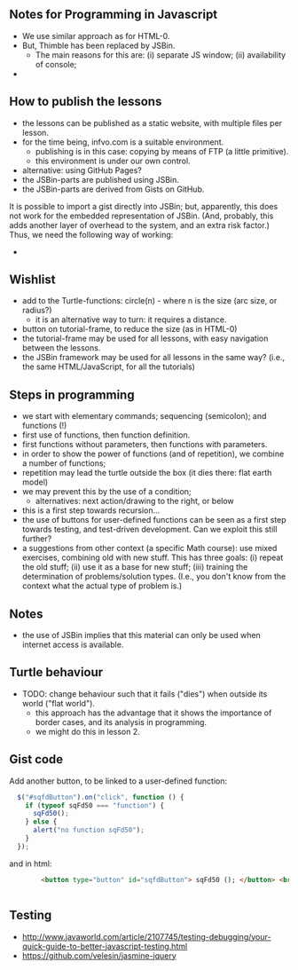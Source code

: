 ## Notes for Programming in Javascript

* We use similar approach as for HTML-0.
* But, Thimble has been replaced by JSBin.
    * The main reasons for this are: (i) separate JS window; (ii) availability of console;
*

## How to publish the lessons

* the lessons can be published as a static website, with multiple files per lesson.
* for the time being, infvo.com is a suitable environment.
    * publishing is in this case: copying by means of FTP (a little primitive).
    * this environment is under our own control.
* alternative: using GitHub Pages?
* the JSBin-parts are published using JSBin.
* the JSBin-parts are derived from Gists on GitHub.

It is possible to import a gist directly into JSBin; but, apparently, this does not work for the embedded representation of JSBin. (And, probably, this adds another layer of overhead to the system, and an extra risk factor.) Thus, we need the following way of working:

* 

## Wishlist

* add to the Turtle-functions: circle(n) - where n is the size (arc size, or radius?)
    * it is an alternative way to turn: it requires a distance.
* button on tutorial-frame, to reduce the size (as in HTML-0)
* the tutorial-frame may be used for all lessons, with easy navigation between the lessons.
* the JSBin framework may be used for all lessons in the same way? (i.e., the same HTML/JavaScript, for all the tutorials)

## Steps in programming

* we start with elementary commands; sequencing (semicolon); and functions (!)
* first use of functions, then function definition.
* first functions without parameters, then functions with parameters.
* in order to show the power of functions (and of repetition), we combine a number of functions;
* repetition may lead the turtle outside the box (it dies there: flat earth model)
* we may prevent this by the use of a condition;
    * alternatives: next action/drawing to the right, or below
* this is a first step towards recursion...
* the use of buttons for user-defined functions can be seen as a first step towards testing, and test-driven development. Can we exploit this still further?
* a suggestions from other context (a specific Math course): use mixed exercises, combining old with new stuff. This has three goals: (i) repeat the old stuff; (ii) use it as a base for new stuff; (iii) training the determination of problems/solution types. (I.e., you don't know from the context what the actual type of problem is.)

## Notes

* the use of JSBin implies that this material can only be used when internet access is available.

## Turtle behaviour

* TODO: change behaviour such that it fails ("dies") when outside its world ("flat world"). 
    * this approach has the advantage that it shows the importance of border cases, and its analysis in programming.
    * we might do this in lesson 2.

## Gist code 

Add another button, to be linked to a user-defined function:

```js
  $("#sqfdButton").on("click", function () {
    if (typeof sqFd50 === "function") {
      sqFd50();
    } else {
      alert("no function sqFd50");
    }
  });
```
and in html:

```html
        <button type="button" id="sqfdButton"> sqFd50 (); </button> <br>
```

```html

```

## Testing

* http://www.javaworld.com/article/2107745/testing-debugging/your-quick-guide-to-better-javascript-testing.html
* https://github.com/velesin/jasmine-jquery
